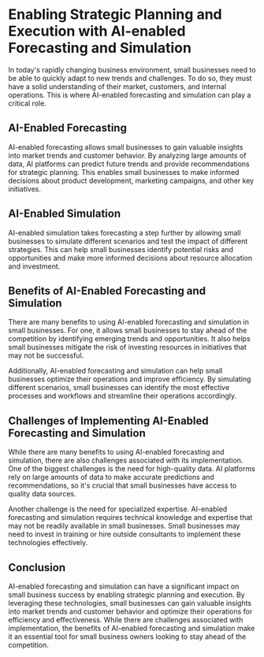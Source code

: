 Enabling Strategic Planning and Execution with AI-enabled Forecasting and Simulation
===================================================================================================================================

In today's rapidly changing business environment, small businesses need to be able to quickly adapt to new trends and challenges. To do so, they must have a solid understanding of their market, customers, and internal operations. This is where AI-enabled forecasting and simulation can play a critical role.

AI-Enabled Forecasting
----------------------

AI-enabled forecasting allows small businesses to gain valuable insights into market trends and customer behavior. By analyzing large amounts of data, AI platforms can predict future trends and provide recommendations for strategic planning. This enables small businesses to make informed decisions about product development, marketing campaigns, and other key initiatives.

AI-Enabled Simulation
---------------------

AI-enabled simulation takes forecasting a step further by allowing small businesses to simulate different scenarios and test the impact of different strategies. This can help small businesses identify potential risks and opportunities and make more informed decisions about resource allocation and investment.

Benefits of AI-Enabled Forecasting and Simulation
-------------------------------------------------

There are many benefits to using AI-enabled forecasting and simulation in small businesses. For one, it allows small businesses to stay ahead of the competition by identifying emerging trends and opportunities. It also helps small businesses mitigate the risk of investing resources in initiatives that may not be successful.

Additionally, AI-enabled forecasting and simulation can help small businesses optimize their operations and improve efficiency. By simulating different scenarios, small businesses can identify the most effective processes and workflows and streamline their operations accordingly.

Challenges of Implementing AI-Enabled Forecasting and Simulation
----------------------------------------------------------------

While there are many benefits to using AI-enabled forecasting and simulation, there are also challenges associated with its implementation. One of the biggest challenges is the need for high-quality data. AI platforms rely on large amounts of data to make accurate predictions and recommendations, so it's crucial that small businesses have access to quality data sources.

Another challenge is the need for specialized expertise. AI-enabled forecasting and simulation requires technical knowledge and expertise that may not be readily available in small businesses. Small businesses may need to invest in training or hire outside consultants to implement these technologies effectively.

Conclusion
----------

AI-enabled forecasting and simulation can have a significant impact on small business success by enabling strategic planning and execution. By leveraging these technologies, small businesses can gain valuable insights into market trends and customer behavior and optimize their operations for efficiency and effectiveness. While there are challenges associated with implementation, the benefits of AI-enabled forecasting and simulation make it an essential tool for small business owners looking to stay ahead of the competition.
